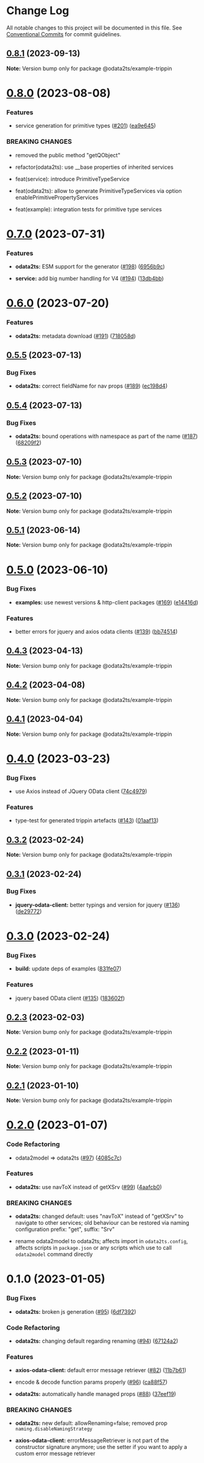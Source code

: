 # Change Log

All notable changes to this project will be documented in this file.
See [Conventional Commits](https://conventionalcommits.org) for commit guidelines.

## [0.8.1](https://github.com/odata2ts/odata2ts/compare/@odata2ts/example-trippin@0.8.0...@odata2ts/example-trippin@0.8.1) (2023-09-13)

**Note:** Version bump only for package @odata2ts/example-trippin

# [0.8.0](https://github.com/odata2ts/odata2ts/compare/@odata2ts/example-trippin@0.7.0...@odata2ts/example-trippin@0.8.0) (2023-08-08)

### Features

* service generation for primitive types ([#201](https://github.com/odata2ts/odata2ts/issues/201)) ([ea9e645](https://github.com/odata2ts/odata2ts/commit/ea9e6452f6b4033c489fbceaf6b75591b550a3f1))

### BREAKING CHANGES

* removed the public method "getQObject"

* refactor(odata2ts): use __base properties of inherited services

* feat(service): introduce PrimitiveTypeService

* feat(odata2ts): allow to generate PrimitiveTypeServices via option enablePrimitivePropertyServices

* feat(example): integration tests for primitive type services

# [0.7.0](https://github.com/odata2ts/odata2ts/compare/@odata2ts/example-trippin@0.6.0...@odata2ts/example-trippin@0.7.0) (2023-07-31)

### Features

* **odata2ts:** ESM support for the generator ([#198](https://github.com/odata2ts/odata2ts/issues/198)) ([6956b9c](https://github.com/odata2ts/odata2ts/commit/6956b9c8321707f04b7109653de50de0b739df3e))

* **service:** add big number handling for V4 ([#194](https://github.com/odata2ts/odata2ts/issues/194)) ([13db4bb](https://github.com/odata2ts/odata2ts/commit/13db4bbf677c20c65767bbc8342390750c43253b))

# [0.6.0](https://github.com/odata2ts/odata2ts/compare/@odata2ts/example-trippin@0.5.5...@odata2ts/example-trippin@0.6.0) (2023-07-20)

### Features

* **odata2ts:** metadata download ([#191](https://github.com/odata2ts/odata2ts/issues/191)) ([718058d](https://github.com/odata2ts/odata2ts/commit/718058d4fa93884212ca7e3fe12ac5385a36fecb))

## [0.5.5](https://github.com/odata2ts/odata2ts/compare/@odata2ts/example-trippin@0.5.4...@odata2ts/example-trippin@0.5.5) (2023-07-13)

### Bug Fixes

* **odata2ts:** correct fieldName for nav props ([#189](https://github.com/odata2ts/odata2ts/issues/189)) ([ec198d4](https://github.com/odata2ts/odata2ts/commit/ec198d48f6770d2c203be2f4e640370170d87f6e))

## [0.5.4](https://github.com/odata2ts/odata2ts/compare/@odata2ts/example-trippin@0.5.3...@odata2ts/example-trippin@0.5.4) (2023-07-13)

### Bug Fixes

* **odata2ts:** bound operations with namespace as part of the name ([#187](https://github.com/odata2ts/odata2ts/issues/187)) ([68209f2](https://github.com/odata2ts/odata2ts/commit/68209f2bb5bc16fdaa36e5a3ddef21d72ce8f273))

## [0.5.3](https://github.com/odata2ts/odata2ts/compare/@odata2ts/example-trippin@0.5.2...@odata2ts/example-trippin@0.5.3) (2023-07-10)

**Note:** Version bump only for package @odata2ts/example-trippin

## [0.5.2](https://github.com/odata2ts/odata2ts/compare/@odata2ts/example-trippin@0.5.1...@odata2ts/example-trippin@0.5.2) (2023-07-10)

**Note:** Version bump only for package @odata2ts/example-trippin

## [0.5.1](https://github.com/odata2ts/odata2ts/compare/@odata2ts/example-trippin@0.5.0...@odata2ts/example-trippin@0.5.1) (2023-06-14)

**Note:** Version bump only for package @odata2ts/example-trippin

# [0.5.0](https://github.com/odata2ts/odata2ts/compare/@odata2ts/example-trippin@0.4.3...@odata2ts/example-trippin@0.5.0) (2023-06-10)

### Bug Fixes

* **examples:** use newest versions & http-client packages ([#169](https://github.com/odata2ts/odata2ts/issues/169)) ([e14416d](https://github.com/odata2ts/odata2ts/commit/e14416d5fd98e2ebd14081400a6b8368e01dd623))

### Features

* better errors for jquery and axios odata clients ([#139](https://github.com/odata2ts/odata2ts/issues/139)) ([bb74514](https://github.com/odata2ts/odata2ts/commit/bb745144fb37235ad9864ab78eebbecf1d69107c))

## [0.4.3](https://github.com/odata2ts/odata2ts/compare/@odata2ts/example-trippin@0.4.2...@odata2ts/example-trippin@0.4.3) (2023-04-13)

**Note:** Version bump only for package @odata2ts/example-trippin

## [0.4.2](https://github.com/odata2ts/odata2ts/compare/@odata2ts/example-trippin@0.4.1...@odata2ts/example-trippin@0.4.2) (2023-04-08)

**Note:** Version bump only for package @odata2ts/example-trippin

## [0.4.1](https://github.com/odata2ts/odata2ts/compare/@odata2ts/example-trippin@0.4.0...@odata2ts/example-trippin@0.4.1) (2023-04-04)

**Note:** Version bump only for package @odata2ts/example-trippin

# [0.4.0](https://github.com/odata2ts/odata2ts/compare/@odata2ts/example-trippin@0.3.2...@odata2ts/example-trippin@0.4.0) (2023-03-23)

### Bug Fixes

* use Axios instead of JQuery OData client ([74c4979](https://github.com/odata2ts/odata2ts/commit/74c4979be778620a4114f9b6b4a16e5e92ee2c51))

### Features

* type-test for generated trippin artefacts ([#143](https://github.com/odata2ts/odata2ts/issues/143)) ([01aaf13](https://github.com/odata2ts/odata2ts/commit/01aaf13894310040a86cc9a5a359950363d4b27b))

## [0.3.2](https://github.com/odata2ts/odata2ts/compare/@odata2ts/example-trippin@0.3.1...@odata2ts/example-trippin@0.3.2) (2023-02-24)

**Note:** Version bump only for package @odata2ts/example-trippin

## [0.3.1](https://github.com/odata2ts/odata2ts/compare/@odata2ts/example-trippin@0.3.0...@odata2ts/example-trippin@0.3.1) (2023-02-24)

### Bug Fixes

* **jquery-odata-client:** better typings and version for jquery ([#136](https://github.com/odata2ts/odata2ts/issues/136)) ([de29772](https://github.com/odata2ts/odata2ts/commit/de297722113c16e0bf48255d4108ee29daf70fa2))

# [0.3.0](https://github.com/odata2ts/odata2ts/compare/@odata2ts/example-trippin@0.2.3...@odata2ts/example-trippin@0.3.0) (2023-02-24)

### Bug Fixes

* **build:** update deps of examples ([831fe07](https://github.com/odata2ts/odata2ts/commit/831fe07197f999dde9509a9166f189b49dccc8bc))

### Features

* jquery based OData client ([#135](https://github.com/odata2ts/odata2ts/issues/135)) ([183602f](https://github.com/odata2ts/odata2ts/commit/183602f9686b36e23679091ed8223088b4591192))

## [0.2.3](https://github.com/odata2ts/odata2ts/compare/@odata2ts/example-trippin@0.2.2...@odata2ts/example-trippin@0.2.3) (2023-02-03)

**Note:** Version bump only for package @odata2ts/example-trippin

## [0.2.2](https://github.com/odata2ts/odata2ts/compare/@odata2ts/example-trippin@0.2.1...@odata2ts/example-trippin@0.2.2) (2023-01-11)

**Note:** Version bump only for package @odata2ts/example-trippin

## [0.2.1](https://github.com/odata2ts/odata2ts/compare/@odata2ts/example-trippin@0.2.0...@odata2ts/example-trippin@0.2.1) (2023-01-10)

**Note:** Version bump only for package @odata2ts/example-trippin

# [0.2.0](https://github.com/odata2ts/odata2ts/compare/@odata2ts/example-trippin@0.1.0...@odata2ts/example-trippin@0.2.0) (2023-01-07)

### Code Refactoring

* odata2model => odata2ts ([#97](https://github.com/odata2ts/odata2ts/issues/97)) ([4085c7c](https://github.com/odata2ts/odata2ts/commit/4085c7ccf173c6712c5238f8b43e86842eecb19a))

### Features

* **odata2ts:** use navToX instead of getXSrv ([#99](https://github.com/odata2ts/odata2ts/issues/99)) ([4aafcb0](https://github.com/odata2ts/odata2ts/commit/4aafcb0cd307748feed4df075459e17e83876f3b))

### BREAKING CHANGES

* **odata2ts:** changed default: uses "navToX" instead of "getXSrv" to navigate to other services; old behaviour can be restored via naming configuration prefix: "get", suffix: "Srv"

* rename odata2model to odata2ts; affects import in `odata2ts.config`, affects scripts in `package.json` or any scripts which use to call `odata2model` command directly

# 0.1.0 (2023-01-05)

### Bug Fixes

* **odata2ts:** broken js generation ([#95](https://github.com/odata2ts/odata2ts/issues/95)) ([6df7392](https://github.com/odata2ts/odata2ts/commit/6df7392b6bf72fc1621585d299ed3adebee53021))

### Code Refactoring

* **odata2ts:** changing default regarding renaming ([#94](https://github.com/odata2ts/odata2ts/issues/94)) ([67124a2](https://github.com/odata2ts/odata2ts/commit/67124a206d28442e86ab4db50b4aa3eb17056727))

### Features

* **axios-odata-client:** default error message retriever ([#82](https://github.com/odata2ts/odata2ts/issues/82)) ([11b7b61](https://github.com/odata2ts/odata2ts/commit/11b7b6171291ba78c2e2b4c7ab39a6c425d02cf1))

* encode & decode function params properly ([#96](https://github.com/odata2ts/odata2ts/issues/96)) ([ca88f57](https://github.com/odata2ts/odata2ts/commit/ca88f572674181962760005cf33f820e231a2b51))

* **odata2ts:** automatically handle managed props ([#88](https://github.com/odata2ts/odata2ts/issues/88)) ([37eef19](https://github.com/odata2ts/odata2ts/commit/37eef1918f25a4943ae19475dc987463639ab9f4))

### BREAKING CHANGES

* **odata2ts:** new default: allowRenaming=false; removed prop `naming.disableNamingStrategy`

* **axios-odata-client:** errorMessageRetriever is not part of the constructor signature anymore; use the setter if you want to apply a custom error message retriever
